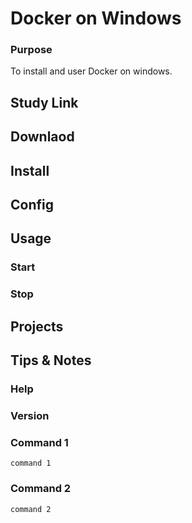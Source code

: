 # Docker on Windows

### Purpose
To install and user Docker on windows.

## Study Link

## Downlaod


## Install

## Config

## Usage 

### Start

### Stop

## Projects

## Tips & Notes

### Help


### Version


### Command 1

    command 1

### Command 2

    command 2
    
